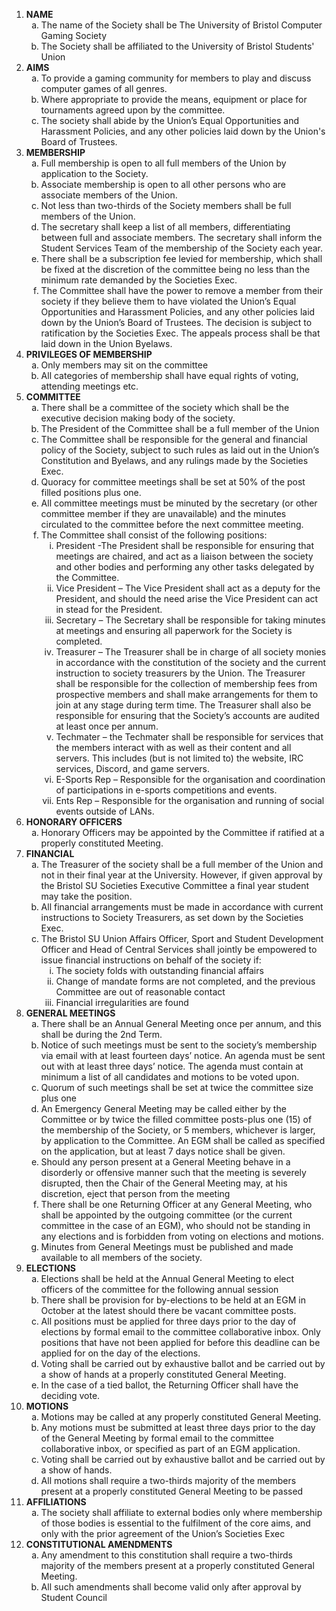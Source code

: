 <ol type='1'><li><b>NAME</b>
  <ol type='a'>
    <li>The name of the Society shall be The University of Bristol Computer Gaming Society</li>
    <li>The Society shall be affiliated to the University of Bristol Students' Union</li>
  </ol>
</li>
<li><b>AIMS</b>
  <ol type='a'>
    <li>To provide a gaming community for members to play and discuss computer games of all genres.</li>
    <li>Where appropriate to provide the means, equipment or place for tournaments agreed upon by the committee.</li>
    <li>The society shall abide by the Union’s Equal Opportunities and Harassment Policies, and any other policies laid down by the Union's Board of Trustees.</li>
  </ol>
</li>
<li><b>MEMBERSHIP</b>
  <ol type='a'>
    <li>Full membership is open to all full members of the Union by application to the Society.</li>
    <li>Associate membership is open to all other persons who are associate members of the Union.</li>
    <li>Not less than two-thirds of the Society members shall be full members of the Union.</li>
    <li>The secretary shall keep a list of all members, differentiating between full and associate members. The secretary shall inform the Student Services Team of the membership of the Society each year.</li>
    <li>There shall be a subscription fee levied for membership, which shall be fixed at the discretion of the committee being no less than the minimum rate demanded by the Societies Exec.</li>
    <li>The Committee shall have the power to remove a member from their society if they believe them to have violated the Union’s Equal Opportunities and Harassment Policies, and any other policies laid down by the Union’s Board of Trustees. The decision is subject to ratification by the Societies Exec. The appeals process shall be that laid down in the Union Byelaws.</li>
  </ol>
</li>
<li><b>PRIVILEGES OF MEMBERSHIP</b>
  <ol type='a'>
    <li>Only members may sit on the committee</li>
    <li>All categories of membership shall have equal rights of voting, attending meetings etc.</li>
  </ol>
</li>
<li><b>COMMITTEE</b>
  <ol type='a'>
    <li>There shall be a committee of the society which shall be the executive decision making body of the society.</li>
    <li>The President of the Committee shall be a full member of the Union</li>
    <li>The Committee shall be responsible for the general and financial policy of the Society, subject to such rules as laid out in the Union’s Constitution and Byelaws, and any rulings made by the Societies Exec.</li>
    <li>Quoracy for committee meetings shall be set at 50% of the post filled positions plus one.</li>
    <li>All committee meetings must be minuted by the secretary (or other committee member if they are unavailable) and the minutes circulated to the committee before the next committee meeting.</li>
    <li>The Committee shall consist of the following positions:
      <ol type='i'>
        <li>President -The President shall be responsible for ensuring that meetings are chaired, and act as a liaison between the society and other bodies and performing any other tasks delegated by the Committee.
        <li>Vice President – The Vice President shall act as a deputy for the President, and should the need arise the Vice President can act in stead for the President.
        <li>Secretary – The Secretary shall be responsible for taking minutes at meetings and ensuring all paperwork for the Society is completed.
        <li>Treasurer – The Treasurer shall be in charge of all society monies in accordance with the constitution of the society and the current instruction to society treasurers by the Union. The Treasurer shall be responsible for the collection of membership fees from prospective members and shall make arrangements for them to join at any stage during term time. The Treasurer shall also be responsible for ensuring that the Society’s accounts are audited at least once per annum.
        <li>Techmater – the Techmater shall be responsible for services that the members interact with as well as their content and all servers. This includes (but is not limited to) the website, IRC services, Discord, and game servers.
        <li>E-Sports Rep – Responsible for the organisation and coordination of participations in e-sports competitions and events.
        <li>Ents Rep – Responsible for the organisation and running of social events outside of LANs.</li>
      </ol>
    </li>
  </ol>
</li>
<li><b>HONORARY OFFICERS</b>
  <ol type='a'>
    <li>Honorary Officers may be appointed by the Committee if ratified at a properly constituted Meeting.</li>
  </ol>
</li>
<li><b>FINANCIAL</b>
  <ol type='a'>
    <li>The Treasurer of the society shall be a full member of the Union and not in their final year at the University. However, if given approval by the Bristol SU Societies Executive Committee a final year student may take the position.</li>
    <li>All financial arrangements must be made in accordance with current instructions to Society Treasurers, as set down by the Societies Exec.</li>
    <li>The Bristol SU Union Affairs Officer, Sport and Student Development Officer and Head of Central Services shall jointly be empowered to issue financial instructions on behalf of the society if:
      <ol type='i'>
        <li>The society folds with outstanding financial affairs
        <li>Change of mandate forms are not completed, and the previous Committee are out of reasonable contact
        <li>Financial irregularities are found</li>
      </ol>
    </li>
  </ol>
</li>
<li><b>GENERAL MEETINGS</b>
  <ol type='a'>
    <li>There shall be an Annual General Meeting once per annum, and this shall be during the 2nd Term.</li>
    <li>Notice of such meetings must be sent to the society’s membership via email with at least fourteen days’ notice.  An agenda must be sent out with at least three days’ notice. The agenda must contain at minimum a list of all candidates and motions to be voted upon.</li>
    <li>Quorum of such meetings shall be set at twice the committee size plus one</li>
    <li>An Emergency General Meeting may be called either by the Committee or by twice the filled committee posts-plus one (15) of the membership of the Society, or 5 members, whichever is larger, by application to the Committee. An EGM shall be called as specified on the application, but at least 7 days notice shall be given.</li>
    <li>Should any person present at a General Meeting behave in a disorderly or offensive manner such that the meeting is severely disrupted, then the Chair of the General Meeting may, at his discretion, eject that person from the meeting</li>
    <li>There shall be one Returning Officer at any General Meeting, who shall be appointed by the outgoing committee (or the current committee in the case of an EGM), who should not be standing in any elections and is forbidden from voting on elections and motions.</li>
    <li>Minutes from General Meetings must be published and made available to all members of the society.</li>
  </ol>
</li>
<li><b>ELECTIONS</b>
  <ol type='a'>
    <li>Elections shall be held at the Annual General Meeting to elect officers of the committee for the following annual session</li>
    <li>There shall be provision for by-elections to be held at an EGM in October at the latest should there be vacant committee posts.</li>
    <li>All positions must be applied for three days prior to the day of elections by formal email to the committee collaborative inbox. Only positions that have not been applied for before this deadline can be applied for on the day of the elections.</li>
    <li>Voting shall be carried out by exhaustive ballot and be carried out by a show of hands at a properly constituted General Meeting.</li>
    <li>In the case of a tied ballot, the Returning Officer shall have the deciding vote.</li>
  </ol>
</li>
<li><b>MOTIONS</b>
  <ol type='a'>
    <li>Motions may be called at any properly constituted General Meeting.</li>
    <li>Any motions must be submitted at least three days prior to the day of the General Meeting by formal email to the committee collaborative inbox, or specified as part of an EGM application.
    <li>Voting shall be carried out by exhaustive ballot and be carried out by a show of hands.</li>
    <li>All motions shall require a two-thirds majority of the members present at a properly constituted General Meeting to be passed</li>
  </ol>
</li>
<li><b>AFFILIATIONS</b>
  <ol type='a'>
    <li>The society shall affiliate to external bodies only where membership of those bodies is essential to the fulfilment of the core aims, and only with the prior agreement of the Union’s Societies Exec</li>
  </ol>
</li>
<li><b>CONSTITUTIONAL AMENDMENTS</b>
  <ol type='a'>
    <li>Any amendment to this constitution shall require a two-thirds majority of the members present at a properly constituted General Meeting.</li>
    <li>All such amendments shall become valid only after approval by Student Council</li>
  </ol>
</li>
</ol>
